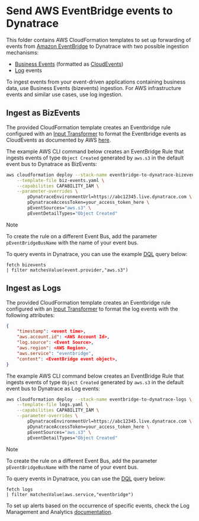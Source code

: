 # Send AWS EventBridge events to Dynatrace

This folder contains AWS CloudFormation templates to set up forwarding of events from [Amazon EventBridge](https://aws.amazon.com/eventbridge/) to Dynatrace with two possible ingestion mechanisms:

* [Business Events](https://docs.dynatrace.com/docs/platform-modules/business-analytics/apps/explore-business-events) (formatted as [CloudEvents](https://cloudevents.io/))
* [Log](https://docs.dynatrace.com/docs/observe-and-explore/logs) events

To ingest events from your event-driven applications containing business data, use Business Events (bizevents) ingestion. For AWS infrastructure events and similar use cases, use log ingestion.

## Ingest as BizEvents

The provided CloudFormation template creates an Eventbridge rule configured with an [Input Transformer](https://docs.aws.amazon.com/eventbridge/latest/userguide/eb-transform-target-input.html) to format the Eventbridge events as CloudEvents as documented by AWS [here](https://docs.aws.amazon.com/eventbridge/latest/userguide/eb-transform-target-input.html).

The example AWS CLI command below creates an EventBridge Rule that ingests events of type `Object Created` generated by `aws.s3` in the default event bus to Dynatrace as BizEvents:

```bash
aws cloudformation deploy --stack-name eventbridge-to-dynatrace-bizevents \
    --template-file biz-events.yaml \
    --capabilities CAPABILITY_IAM \
    --parameter-overrides \
        pDynatraceEnvironmentUrl=https://abc12345.live.dynatrace.com \
        pDynatraceAccessToken=your_access_token_here \
        pEventSources="aws.s3" \
        pEventDetailTypes="Object Created" 
```

> [!NOTE]
> To create the rule on a different Event Bus, add the parameter `pEventBridgeBusName` with the name of your event bus.

To query events in Dynatrace, you can use the example [DQL](https://docs.dynatrace.com/docs/platform/grail/dynatrace-query-language) query below:

```custom
fetch bizevents
| filter matchesValue(event.provider,"aws.s3")
```

## Ingest as Logs

The provided CloudFormation template creates an Eventbridge rule configured with an [Input Transformer](https://docs.aws.amazon.com/eventbridge/latest/userguide/eb-transform-target-input.html) to format the log events with the following attributes:

```json
{
    "timestamp": <event time>,
    "aws.account.id": <AWS Account Id>,
    "log.source": <Event Source>,
    "aws.region": <AWS Region>,
    "aws.service": "eventbridge",
    "content": <EventBridge event object>,
}
```

The example AWS CLI command below creates an EventBridge Rule that ingests events of type `Object Created`  generated by `aws.s3` in the default event bus to Dynatrace as Log events:

```bash
aws cloudformation deploy --stack-name eventbridge-to-dynatrace-logs \
    --template-file logs.yaml \
    --capabilities CAPABILITY_IAM \
    --parameter-overrides \
        pDynatraceEnvironmentUrl=https://abc12345.live.dynatrace.com \
        pDynatraceAccessToken=your_access_token_here \
        pEventSources="aws.s3" \
        pEventDetailTypes="Object Created" 
```

> [!NOTE]
> To create the rule on a different Event Bus, add the parameter `pEventBridgeBusName` with the name of your event bus.

To query events in Dynatrace, you can use the [DQL](https://docs.dynatrace.com/docs/platform/grail/dynatrace-query-language) query below:

```custom
fetch logs
| filter matchesValue(aws.service,"eventbridge")
```

To set up alerts based on the occurrence of specific events, check the Log Management and Analytics [documentation](https://docs.dynatrace.com/docs/observe-and-explore/logs/lma-use-cases/lma-e2e-set-log-alert).
